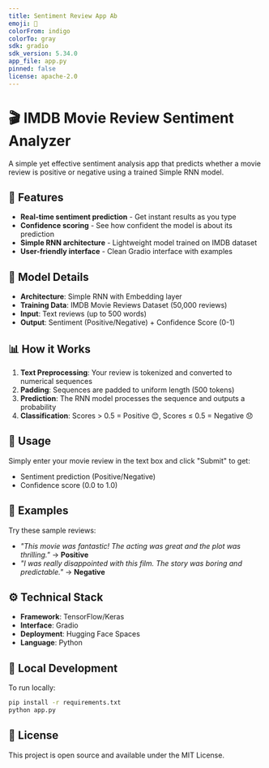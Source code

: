 ```yaml
---
title: Sentiment Review App Ab
emoji: 🏢
colorFrom: indigo
colorTo: gray
sdk: gradio
sdk_version: 5.34.0
app_file: app.py
pinned: false
license: apache-2.0
---
```


# 🎬 IMDB Movie Review Sentiment Analyzer

A simple yet effective sentiment analysis app that predicts whether a movie review is positive or negative using a trained Simple RNN model.

## 🚀 Features

- **Real-time sentiment prediction** - Get instant results as you type
- **Confidence scoring** - See how confident the model is about its prediction
- **Simple RNN architecture** - Lightweight model trained on IMDB dataset
- **User-friendly interface** - Clean Gradio interface with examples

## 🤖 Model Details

- **Architecture**: Simple RNN with Embedding layer
- **Training Data**: IMDB Movie Reviews Dataset (50,000 reviews)
- **Input**: Text reviews (up to 500 words)
- **Output**: Sentiment (Positive/Negative) + Confidence Score (0-1)

## 📊 How it Works

1. **Text Preprocessing**: Your review is tokenized and converted to numerical sequences
2. **Padding**: Sequences are padded to uniform length (500 tokens)
3. **Prediction**: The RNN model processes the sequence and outputs a probability
4. **Classification**: Scores > 0.5 = Positive 😊, Scores ≤ 0.5 = Negative 😞

## 🎯 Usage

Simply enter your movie review in the text box and click "Submit" to get:
- Sentiment prediction (Positive/Negative)
- Confidence score (0.0 to 1.0)

## 📝 Examples

Try these sample reviews:
- *"This movie was fantastic! The acting was great and the plot was thrilling."* → **Positive**
- *"I was really disappointed with this film. The story was boring and predictable."* → **Negative**

## ⚙️ Technical Stack

- **Framework**: TensorFlow/Keras
- **Interface**: Gradio
- **Deployment**: Hugging Face Spaces
- **Language**: Python

## 🔧 Local Development

To run locally:

```bash
pip install -r requirements.txt
python app.py
```

## 📄 License

This project is open source and available under the MIT License.